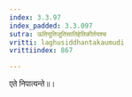 ```yaml
---
index: 3.3.97
index_padded: 3.3.097
sutra: ऊतियूतिजूतिसातिहेतिकीर्तयश्च
vritti: laghusiddhantakaumudi
vrittiindex: 867

---
```

एते निपात्यन्ते॥।